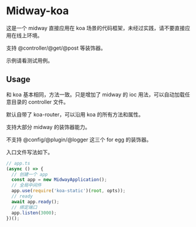 # Midway-koa

这是一个 midway 直接应用在 koa 场景的代码框架，未经过实践，请不要直接应用在线上环境。

支持 @controller/@get/@post 等装饰器。

示例请看测试用例。

## Usage

和 koa 基本相同，方法一致。只是增加了 midway 的 ioc 用法，可以自动加载任意目录的 controller 文件。

默认自带了 koa-router，可以沿用 koa 的所有方法和属性。

支持大部分 midway 的装饰器能力。

不支持 @config/@plugin/@logger 这三个 for egg 的装饰器。

入口文件写法如下。

```ts
// app.ts
(async () => {
  // 创建一个 app
  const app = new MidwayApplication();
  // 全局中间件
  app.use(require('koa-static')(root, opts));
  // ready
  await app.ready();
  // 绑定端口
  app.listen(3000);
})();

```